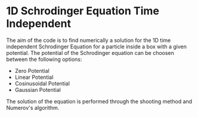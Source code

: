 # 1D Schrodinger Equation Time Independent
The aim of the code is to find numerically a solution for the 1D time independent Schrodinger Equation for a particle inside a box with a given potential.
The potential of the Schrodinger equation can be choosen between the following options:

* Zero Potential
* Linear Potential
* Cosinusoidal Potential
* Gaussian Potential

The solution of the equation is performed through the shooting method and Numerov's algorithm.

